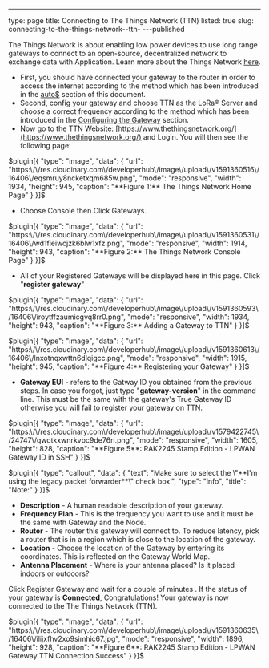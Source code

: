 ---
type: page
title: Connecting to The Things Network (TTN)
listed: true
slug: connecting-to-the-things-network--ttn-
---published

The Things Network is about enabling low power devices to use long range [g](https://www.thethingsnetwork.org/docs/gateways/)ateways to connect to an open-source, decentralized network to exchange data with Application. Learn more about the Things Network [here](https://www.thethingsnetwork.org/docs/).

- First, you should have connected your  gateway to the router in order to access the internet according to the method which has been introduced in the [auto$](/rak2245-stamp-edition-lorawan-gateway-concentrator-module/accessing-the-internet) section of this document.
- Second, config your  gateway and choose TTN as the LoRa® Server and choose a correct frequency according to the method which has been introduced in the [Configuring the Gateway](/quick-start/rak2245-stamp-edition-lorawan-gateway-concentrator-module/configuring-the-gateway#server-is-ttn) section.
- Now go to the TTN Website: [https://www.thethingsnetwork.org/](https://www.thethingsnetwork.org/) and Login. You will then see the following page:

$plugin[{
    "type": "image",
    "data": {
        "url": "https:\/\/res.cloudinary.com\/developerhub\/image\/upload\/v1591360516\/16406\/eqsmruy8ncketxqm685w.png",
        "mode": "responsive",
        "width": 1934,
        "height": 945,
        "caption": "**Figure 1:** The Things Network Home Page"
    }
}]$

- Choose Console then Click Gateways.

$plugin[{
    "type": "image",
    "data": {
        "url": "https:\/\/res.cloudinary.com\/developerhub\/image\/upload\/v1591360531\/16406\/wd1fieiwcjzk6blw1xfz.png",
        "mode": "responsive",
        "width": 1914,
        "height": 943,
        "caption": "**Figure 2:** The Things Network Console Page"
    }
}]$

- All of your Registered Gateways will be displayed here in this page. Click "**register gateway**"

$plugin[{
    "type": "image",
    "data": {
        "url": "https:\/\/res.cloudinary.com\/developerhub\/image\/upload\/v1591360593\/16406\/iroytffzaumicgvq8rr0.png",
        "mode": "responsive",
        "width": 1934,
        "height": 943,
        "caption": "**Figure 3:** Adding a Gateway to TTN"
    }
}]$

$plugin[{
    "type": "image",
    "data": {
        "url": "https:\/\/res.cloudinary.com\/developerhub\/image\/upload\/v1591360613\/16406\/lnxotnqxwttn6dlqigcc.png",
        "mode": "responsive",
        "width": 1915,
        "height": 945,
        "caption": "**Figure 4:** Registering your Gateway"
    }
}]$

- **Gateway EUI** - refers to the Gatway ID you obtained from the previous steps. In case you forgot, just type "**gateway-version**" in the command line. This must be the same with the  gateway's True Gateway ID otherwise you will fail to register your  gateway on TTN.

$plugin[{
    "type": "image",
    "data": {
        "url": "https:\/\/res.cloudinary.com\/developerhub\/image\/upload\/v1579422745\/24747\/qwotkxwnrkvbc9de76ri.png",
        "mode": "responsive",
        "width": 1605,
        "height": 828,
        "caption": "**Figure 5**: RAK2245 Stamp Edition - LPWAN Gateway ID in SSH"
    }
}]$

$plugin[{
    "type": "callout",
    "data": {
        "text": "Make sure to select the \"**I'm using the legacy packet forwarder**\" check box.",
        "type": "info",
        "title": "Note:"
    }
}]$

- **Description** - A human readable description of your  gateway.
- **Frequency Plan** - This is the frequency you want to use and it must be the same with  Gateway and the Node.
- **Router** - The router this gateway will connect to. To reduce latency, pick a router that is in a region which is close to the location of the gateway.
- **Location** - Choose the location of the Gateway by entering its coordinates. This is reflected on the Gateway World Map.
- **Antenna Placement** - Where is your antenna placed? Is it placed indoors or outdoors?

Click Register Gateway and wait for a couple of minutes . If the status of your gateway is **Connected**, Congratulations! Your gateway is now connected to the The Things Network (TTN).

$plugin[{
    "type": "image",
    "data": {
        "url": "https:\/\/res.cloudinary.com\/developerhub\/image\/upload\/v1591360635\/16406\/ilijxfhv2xo9simhic67.jpg",
        "mode": "responsive",
        "width": 1896,
        "height": 928,
        "caption": "**Figure 6**: RAK2245 Stamp Edition - LPWAN Gateway TTN Connection Success"
    }
}]$


